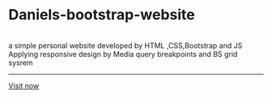 # Daniels-bootstrap-website
<br>
a simple personal website developed by HTML
,CSS,Bootstrap and JS Applying responsive 
design by Media query breakpoints and BS 
grid sysrem
<br>
<hr>
<a href="https://alhassan73.github.io/Daniels-bootstrap-website/">Visit now</a>
